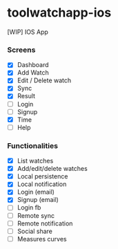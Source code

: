 # toolwatchapp-ios
[WIP] IOS App

### Screens

- [x] Dashboard
- [x] Add Watch
- [x] Edit / Delete watch
- [x] Sync
- [x] Result
- [ ] Login
- [ ] Signup
- [x] Time
- [ ] Help

### Functionalities

- [x] List watches
- [x] Add/edit/delete watches
- [x] Local persistence
- [x] Local notification
- [x] Login (email)
- [x] Signup (email)
- [ ] Login fb
- [ ] Remote sync
- [ ] Remote notification
- [ ] Social share
- [ ] Measures curves
